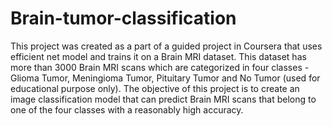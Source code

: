 # Brain-tumor-classification

This project was created as a part of a guided project in Coursera that uses efficient net model and trains it on a Brain MRI dataset. This dataset has more than 3000 Brain MRI scans which are categorized in four classes - Glioma Tumor, Meningioma Tumor, Pituitary Tumor and No Tumor (used for educational purpose only). The objective of this project is to create an image classification model that can predict Brain MRI scans that belong to one of the four classes with a reasonably high accuracy. 
